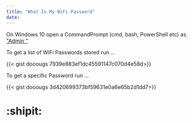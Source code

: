 ```yaml
---
title: "What Is My WiFi Password"
date: 
---
```


On Windows 10 open a CommandPrompt (cmd, bash, PowerShell etc) as ["Admin "](https://www.google.com/search?q=win10+run+as+administrator)

To get a list of WiFi Passwords stored run ...

{{< gist dooougs 7939e883ef1dc45591147c070d4e58d>}}

To get a specific Password run ...

{{< gist dooougs 3d420699373bf59631e0a6e65b2d1dd7>}}

# :shipit:
